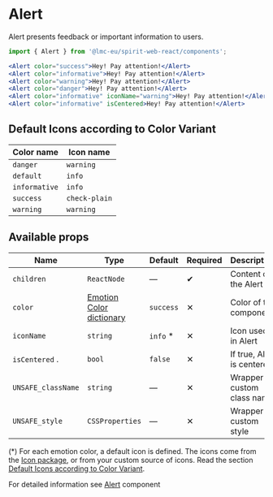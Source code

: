 # Alert

Alert presents feedback or important information to users.

```jsx
import { Alert } from '@lmc-eu/spirit-web-react/components';
```

```jsx
<Alert color="success">Hey! Pay attention!</Alert>
<Alert color="informative">Hey! Pay attention!</Alert>
<Alert color="warning">Hey! Pay attention!</Alert>
<Alert color="danger">Hey! Pay attention!</Alert>
<Alert color="informative" iconName="warning">Hey! Pay attention!</Alert>
<Alert color="informative" isCentered>Hey! Pay attention!</Alert>
```

## Default Icons according to Color Variant

| Color name    | Icon name     |
| ------------- | ------------- |
| `danger`      | `warning`     |
| `default`     | `info`        |
| `informative` | `info`        |
| `success`     | `check-plain` |
| `warning`     | `warning`     |

## Available props

| Name               | Type                                         | Default   | Required | Description                |
| ------------------ | -------------------------------------------- | --------- | -------- | -------------------------- |
| `children`         | `ReactNode`                                  | —         | ✔        | Content of the Alert       |
| `color`            | [Emotion Color dictionary][dictionary-color] | `success` | ✕        | Color of the component     |
| `iconName`         | `string`                                     | `info` \* | ✕        | Icon used in Alert         |
| `isCentered` .     | `bool`                                       | `false`   | ✕        | If true, Alert is centered |
| `UNSAFE_className` | `string`                                     | —         | ✕        | Wrapper custom class name  |
| `UNSAFE_style`     | `CSSProperties`                              | —         | ✕        | Wrapper custom style       |

(\*) For each emotion color, a default icon is defined.
The icons come from the [Icon package], or from your custom source of icons.
Read the section [Default Icons according to Color Variant](#default-icons-according-to-color-variant).

For detailed information see [Alert] component

[alert]: https://github.com/lmc-eu/spirit-design-system/blob/main/packages/web/src/scss/components/Alert/README.md
[dictionary-color]: https://github.com/lmc-eu/spirit-design-system/tree/main/docs/DICTIONARIES.md#color
[icon package]: https://github.com/lmc-eu/spirit-design-system/tree/main/packages/icons
